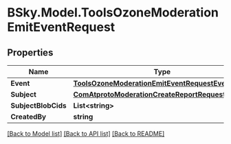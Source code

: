 # BSky.Model.ToolsOzoneModerationEmitEventRequest

## Properties

Name | Type | Description | Notes
------------ | ------------- | ------------- | -------------
**Event** | [**ToolsOzoneModerationEmitEventRequestEvent**](ToolsOzoneModerationEmitEventRequestEvent.md) |  | 
**Subject** | [**ComAtprotoModerationCreateReportRequestSubject**](ComAtprotoModerationCreateReportRequestSubject.md) |  | 
**SubjectBlobCids** | **List&lt;string&gt;** |  | [optional] 
**CreatedBy** | **string** |  | 

[[Back to Model list]](../README.md#documentation-for-models) [[Back to API list]](../README.md#documentation-for-api-endpoints) [[Back to README]](../README.md)

